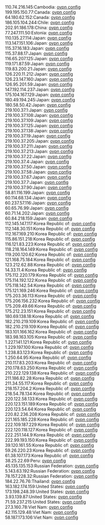 110.74.216.145:Cambodia: [ovpn config](vpn/110_74_216_145.ovpn)  
199.195.150.77:Canada: [ovpn config](vpn/199_195_150_77.ovpn)  
64.180.62.152:Canada: [ovpn config](vpn/64_180_62_152.ovpn)  
186.105.104.244:Chile: [ovpn config](vpn/186_105_104_244.ovpn)  
202.91.186.178:China: [ovpn config](vpn/202_91_186_178.ovpn)  
77.247.111.50:Estonia: [ovpn config](vpn/77_247_111_50.ovpn)  
110.135.27.114:Japan: [ovpn config](vpn/110_135_27_114.ovpn)  
113.147.151.106:Japan: [ovpn config](vpn/113_147_151_106.ovpn)  
115.37.16.183:Japan: [ovpn config](vpn/115_37_16_183.ovpn)  
115.37.88.17:Japan: [ovpn config](vpn/115_37_88_17.ovpn)  
116.65.207.125:Japan: [ovpn config](vpn/116_65_207_125.ovpn)  
119.171.87.59:Japan: [ovpn config](vpn/119_171_87_59.ovpn)  
119.83.200.21:Japan: [ovpn config](vpn/119_83_200_21.ovpn)  
126.220.11.212:Japan: [ovpn config](vpn/126_220_11_212.ovpn)  
126.23.147.160:Japan: [ovpn config](vpn/126_23_147_160.ovpn)  
126.95.201.59:Japan: [ovpn config](vpn/126_95_201_59.ovpn)  
147.192.114.237:Japan: [ovpn config](vpn/147_192_114_237.ovpn)  
175.104.167.129:Japan: [ovpn config](vpn/175_104_167_129.ovpn)  
180.49.194.245:Japan: [ovpn config](vpn/180_49_194_245.ovpn)  
180.58.50.42:Japan: [ovpn config](vpn/180_58_50_42.ovpn)  
219.100.37.1:Japan: [ovpn config](vpn/219_100_37_1.ovpn)  
219.100.37.108:Japan: [ovpn config](vpn/219_100_37_108.ovpn)  
219.100.37.109:Japan: [ovpn config](vpn/219_100_37_109.ovpn)  
219.100.37.125:Japan: [ovpn config](vpn/219_100_37_125.ovpn)  
219.100.37.138:Japan: [ovpn config](vpn/219_100_37_138.ovpn)  
219.100.37.19:Japan: [ovpn config](vpn/219_100_37_19.ovpn)  
219.100.37.205:Japan: [ovpn config](vpn/219_100_37_205.ovpn)  
219.100.37.211:Japan: [ovpn config](vpn/219_100_37_211.ovpn)  
219.100.37.213:Japan: [ovpn config](vpn/219_100_37_213.ovpn)  
219.100.37.22:Japan: [ovpn config](vpn/219_100_37_22.ovpn)  
219.100.37.4:Japan: [ovpn config](vpn/219_100_37_4.ovpn)  
219.100.37.50:Japan: [ovpn config](vpn/219_100_37_50.ovpn)  
219.100.37.58:Japan: [ovpn config](vpn/219_100_37_58.ovpn)  
219.100.37.67:Japan: [ovpn config](vpn/219_100_37_67.ovpn)  
219.100.37.7:Japan: [ovpn config](vpn/219_100_37_7.ovpn)  
219.100.37.90:Japan: [ovpn config](vpn/219_100_37_90.ovpn)  
58.81.116.199:Japan: [ovpn config](vpn/58_81_116_199.ovpn)  
60.114.68.134:Japan: [ovpn config](vpn/60_114_68_134.ovpn)  
60.237.57.116:Japan: [ovpn config](vpn/60_237_57_116.ovpn)  
60.65.76.99:Japan: [ovpn config](vpn/60_65_76_99.ovpn)  
60.71.14.202:Japan: [ovpn config](vpn/60_71_14_202.ovpn)  
60.84.218.159:Japan: [ovpn config](vpn/60_84_218_159.ovpn)  
112.145.147.117:Korea Republic of: [ovpn config](vpn/112_145_147_117.ovpn)  
112.148.30.151:Korea Republic of: [ovpn config](vpn/112_148_30_151.ovpn)  
112.167.169.210:Korea Republic of: [ovpn config](vpn/112_167_169_210.ovpn)  
115.86.151.218:Korea Republic of: [ovpn config](vpn/115_86_151_218.ovpn)  
116.121.83.223:Korea Republic of: [ovpn config](vpn/116_121_83_223.ovpn)  
118.218.164.149:Korea Republic of: [ovpn config](vpn/118_218_164_149.ovpn)  
119.200.120.62:Korea Republic of: [ovpn config](vpn/119_200_120_62.ovpn)  
121.168.75.184:Korea Republic of: [ovpn config](vpn/121_168_75_184.ovpn)  
123.212.62.88:Korea Republic of: [ovpn config](vpn/123_212_62_88.ovpn)  
14.33.11.4:Korea Republic of: [ovpn config](vpn/14_33_11_4.ovpn)  
175.112.220.179:Korea Republic of: [ovpn config](vpn/175_112_220_179.ovpn)  
175.114.192.122:Korea Republic of: [ovpn config](vpn/175_114_192_122.ovpn)  
175.118.142.54:Korea Republic of: [ovpn config](vpn/175_118_142_54.ovpn)  
175.121.169.246:Korea Republic of: [ovpn config](vpn/175_121_169_246.ovpn)  
175.203.36.113:Korea Republic of: [ovpn config](vpn/175_203_36_113.ovpn)  
175.206.156.232:Korea Republic of: [ovpn config](vpn/175_206_156_232.ovpn)  
175.209.49.66:Korea Republic of: [ovpn config](vpn/175_209_49_66.ovpn)  
175.212.23.151:Korea Republic of: [ovpn config](vpn/175_212_23_151.ovpn)  
180.69.138.18:Korea Republic of: [ovpn config](vpn/180_69_138_18.ovpn)  
182.210.219.109:Korea Republic of: [ovpn config](vpn/182_210_219_109.ovpn)  
182.210.219.109:Korea Republic of: [ovpn config](vpn/182_210_219_109.ovpn)  
183.101.166.162:Korea Republic of: [ovpn config](vpn/183_101_166_162.ovpn)  
183.98.163.105:Korea Republic of: [ovpn config](vpn/183_98_163_105.ovpn)  
1.227.141.121:Korea Republic of: [ovpn config](vpn/1_227_141_121.ovpn)  
1.229.197.100:Korea Republic of: [ovpn config](vpn/1_229_197_100.ovpn)  
1.238.83.123:Korea Republic of: [ovpn config](vpn/1_238_83_123.ovpn)  
1.250.64.95:Korea Republic of: [ovpn config](vpn/1_250_64_95.ovpn)  
210.117.83.203:Korea Republic of: [ovpn config](vpn/210_117_83_203.ovpn)  
210.178.63.250:Korea Republic of: [ovpn config](vpn/210_178_63_250.ovpn)  
210.222.129.138:Korea Republic of: [ovpn config](vpn/210_222_129_138.ovpn)  
211.186.82.28:Korea Republic of: [ovpn config](vpn/211_186_82_28.ovpn)  
211.34.55.117:Korea Republic of: [ovpn config](vpn/211_34_55_117.ovpn)  
218.157.204.2:Korea Republic of: [ovpn config](vpn/218_157_204_2.ovpn)  
218.54.78.134:Korea Republic of: [ovpn config](vpn/218_54_78_134.ovpn)  
220.122.58.133:Korea Republic of: [ovpn config](vpn/220_122_58_133.ovpn)  
220.123.151.189:Korea Republic of: [ovpn config](vpn/220_123_151_189.ovpn)  
220.123.54.64:Korea Republic of: [ovpn config](vpn/220_123_54_64.ovpn)  
220.82.236.208:Korea Republic of: [ovpn config](vpn/220_82_236_208.ovpn)  
221.165.185.228:Korea Republic of: [ovpn config](vpn/221_165_185_228.ovpn)  
222.109.187.229:Korea Republic of: [ovpn config](vpn/222_109_187_229.ovpn)  
222.120.118.127:Korea Republic of: [ovpn config](vpn/222_120_118_127.ovpn)  
222.251.144.9:Korea Republic of: [ovpn config](vpn/222_251_144_9.ovpn)  
222.99.193.150:Korea Republic of: [ovpn config](vpn/222_99_193_150.ovpn)  
39.120.161.55:Korea Republic of: [ovpn config](vpn/39_120_161_55.ovpn)  
59.26.220.23:Korea Republic of: [ovpn config](vpn/59_26_220_23.ovpn)  
61.38.107.173:Korea Republic of: [ovpn config](vpn/61_38_107_173.ovpn)  
38.25.22.69:Peru: [ovpn config](vpn/38_25_22_69.ovpn)  
45.135.135.153:Russian Federation: [ovpn config](vpn/45_135_135_153.ovpn)  
5.143.63.192:Russian Federation: [ovpn config](vpn/5_143_63_192.ovpn)  
78.157.228.32:Russian Federation: [ovpn config](vpn/78_157_228_32.ovpn)  
184.22.76.76:Thailand: [ovpn config](vpn/184_22_76_76.ovpn)  
163.182.174.159:United States: [ovpn config](vpn/163_182_174_159.ovpn)  
173.198.248.39:United States: [ovpn config](vpn/173_198_248_39.ovpn)  
3.93.139.87:United States: [ovpn config](vpn/3_93_139_87.ovpn)  
71.59.237.215:United States: [ovpn config](vpn/71_59_237_215.ovpn)  
27.3.160.78:Viet Nam: [ovpn config](vpn/27_3_160_78.ovpn)  
42.115.129.48:Viet Nam: [ovpn config](vpn/42_115_129_48.ovpn)  
58.187.173.106:Viet Nam: [ovpn config](vpn/58_187_173_106.ovpn)  
